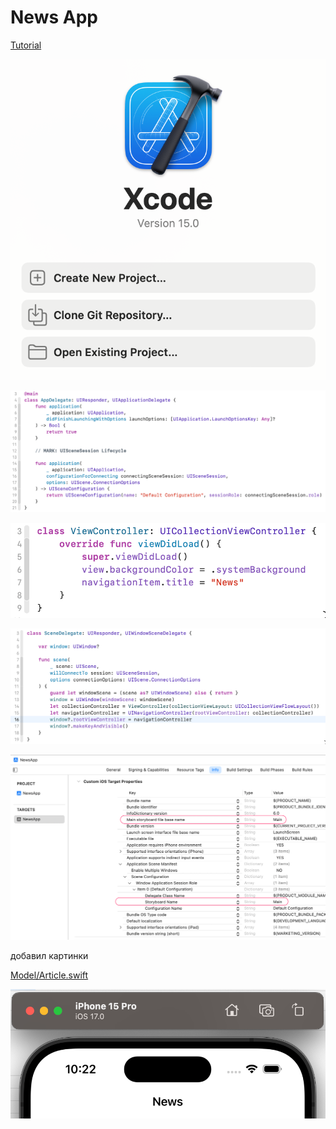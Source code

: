 #  News App


[Tutorial](https://developer.apple.com/tutorials/app-dev-training/getting-started-with-today)

![](img/01.png)

![](img/02.png)

![](img/03.png)

![](img/04.png)

![](img/05.png)

добавил картинки

[Model/Article.swift](https://raw.githubusercontent.com/VladimirFibe/Swift/main/UIKit/UIResponder/UIView/UIScrollView/UICollectionView/NewsApp/NewsApp/Model/Article.swift)

![](img/06.png)
